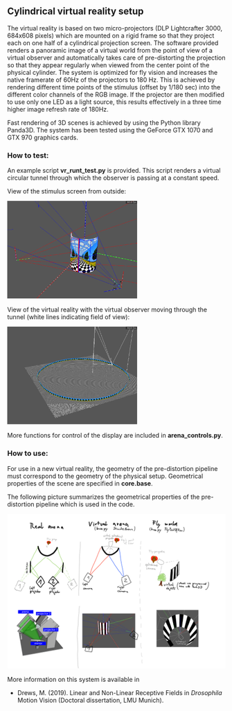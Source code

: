 ## Cylindrical virtual reality setup

The virtual reality is based on two micro-projectors (DLP Lightcrafter 3000, 684x608 pixels) which are mounted on a rigid frame so that they project each on one half of a cylindrical projection screen. The software provided renders a panoramic image of a virtual world from the point of view of a virtual observer and automatically takes care of pre-distorting the projection so that they appear regularly when viewed from the center point of the physical cylinder. The system is optimized for fly vision and increases the native framerate of 60Hz of the projectors to 180 Hz. This is achieved by rendering different time points of the stimulus (offset by 1/180 sec) into the different color channels of the RGB image. If the projector are then modified to use only one LED as a light source, this results effectively in a three time higher image refresh rate of 180Hz.

Fast rendering of 3D scenes is achieved by using the Python library Panda3D. The system has been tested using the GeForce GTX 1070 and GTX 970 graphics cards. 

### How to test:

An example script **vr_runt_test.py** is provided. This script renders a virtual circular tunnel through which the observer is passing at a constant speed.

View of the stimulus screen from outside:

<img src="https://github.com/michi-d/cyl_virtual_reality/blob/master/doc/tunnel_outside.png" alt="drawing" width="300"/>

View of the virtual reality with the virtual observer moving through the tunnel (white lines indicating field of view):

<img src="https://github.com/michi-d/cyl_virtual_reality/blob/master/doc/tunnel_inside.png" alt="drawing" width="300"/>

More functions for control of the display are included in **arena_controls.py**. 

### How to use:

For use in a new virtual reality, the geometry of the pre-distortion pipeline must correspond to the geometry of the physical setup. Geometrical properties of the scene are specified in **core.base**.

The following picture summarizes the geometrical properties of the pre-distortion pipeline which is used in the code.

<img src="https://github.com/michi-d/cyl_virtual_reality/blob/master/doc/virtual_worlds.png" alt="drawing" width="600"/>

More information on this system is available in 
* Drews, M. (2019). Linear and Non-Linear Receptive Fields in _Drosophila_ Motion Vision (Doctoral dissertation, LMU Munich).
